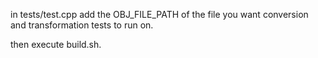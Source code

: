 in tests/test.cpp add the OBJ_FILE_PATH of the file you want conversion and transformation tests to run on.

then execute build.sh.
